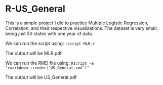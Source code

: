 # R-US_General

This is a simple project I did to practice Multiple Logistic Regression, Correlation, and their respective visualizations. The dataset is very small, being just 50 states with one year of data.

We can run the script using: `rscript MLR.r`

The output will be MLR.pdf

We can run the RMD file using: `Rscript -e "rmarkdown::render('US_General.rmd')"`

The output will be US_General.pdf
